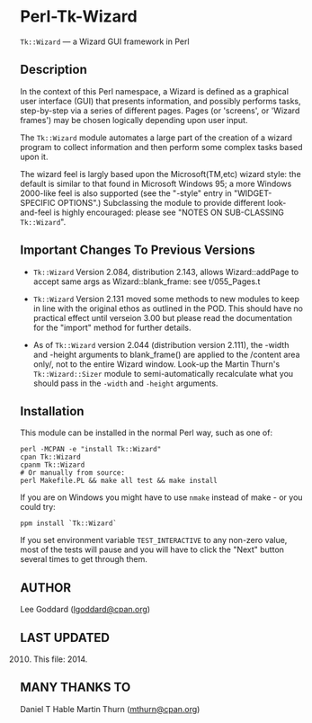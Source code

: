Perl-Tk-Wizard
====================================================

`Tk::Wizard` — a Wizard GUI framework in Perl

Description
-----------

In the context of this Perl namespace, a Wizard is defined as a graphical
user interface (GUI) that presents information, and possibly performs
tasks, step-by-step via a series of different pages.  Pages (or
'screens', or 'Wizard frames') may be chosen logically depending upon
user input.

The `Tk::Wizard` module automates a large part of the creation of a
wizard program to collect information and then perform some complex
tasks based upon it.

The wizard feel is largly based upon the Microsoft(TM,etc) wizard style:
the default is similar to that found in Microsoft Windows 95; a more
Windows 2000-like feel is also supported (see the "-style" entry in
"WIDGET-SPECIFIC OPTIONS".)  Subclassing the module to provide different
look-and-feel is highly encouraged: please see "NOTES ON SUB-CLASSING
`Tk::Wizard`".

Important Changes To Previous Versions
--------------------------------------

* `Tk::Wizard` Version 2.084, distribution 2.143,
  allows Wizard::addPage to accept same args as Wizard::blank_frame:
  see t/055_Pages.t

* `Tk::Wizard` Version 2.131 moved some methods to new modules to keep
  in line with the original ethos as outlined in the POD.
  This should have no practical effect until verseion 3.00 but
  please read the documentation for the "import" method for
  further details.

* As of `Tk::Wizard` version 2.044 (distribution version 2.111),
  the -width and -height arguments to blank_frame() are applied
  to the /content area only/, not to the entire Wizard window.
  Look-up the Martin Thurn's `Tk::Wizard::Sizer` module
  to semi-automatically recalculate what you should pass in the
  `-width` and `-height` arguments.

Installation
------------

This module can be installed in the normal Perl way, such as one of:

    perl -MCPAN -e "install Tk::Wizard"
    cpan Tk::Wizard
    cpanm Tk::Wizard
    # Or manually from source:
    perl Makefile.PL && make all test && make install

If you are on Windows you might have to use `nmake` instead of make -
or you could try:

    ppm install `Tk::Wizard`

If you set environment variable `TEST_INTERACTIVE` to any non-zero
value, most of the tests will pause and you will have to click the
"Next" button several times to get through them.

AUTHOR
------
Lee Goddard (lgoddard@cpan.org)

LAST UPDATED
------------
2010. This file: 2014.

MANY THANKS TO
--------------
Daniel T Hable
Martin Thurn (mthurn@cpan.org)
